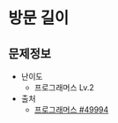 # 방문 길이

## 문제정보
* 난이도
  * 프로그래머스 Lv.2
* 출처
  * [프로그래머스 #49994](https://programmers.co.kr/learn/courses/30/lessons/49994)